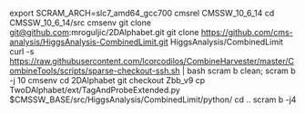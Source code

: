 export SCRAM_ARCH=slc7_amd64_gcc700
cmsrel CMSSW_10_6_14
cd CMSSW_10_6_14/src
cmsenv
git clone git@github.com:mroguljic/2DAlphabet.git
git clone https://github.com/cms-analysis/HiggsAnalysis-CombinedLimit.git HiggsAnalysis/CombinedLimit
curl -s https://raw.githubusercontent.com/lcorcodilos/CombineHarvester/master/CombineTools/scripts/sparse-checkout-ssh.sh | bash
scram b clean; scram b -j 10
cmsenv
cd 2DAlphabet
git checkout Zbb_v9
cp TwoDAlphabet/ext/TagAndProbeExtended.py $CMSSW_BASE/src/HiggsAnalysis/CombinedLimit/python/
cd ..
scram b -j4
